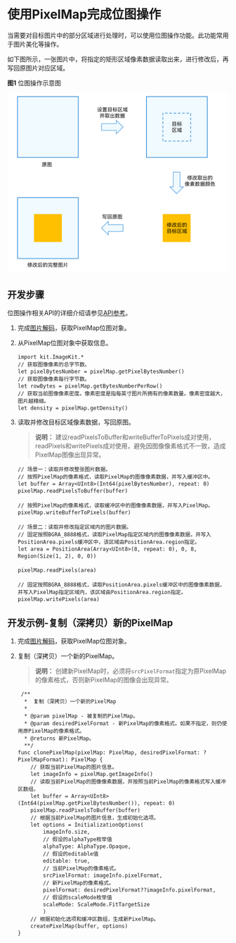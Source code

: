 # 使用PixelMap完成位图操作

当需要对目标图片中的部分区域进行处理时，可以使用位图操作功能。此功能常用于图片美化等操作。

如下图所示，一张图片中，将指定的矩形区域像素数据读取出来，进行修改后，再写回原图片对应区域。

**图1** 位图操作示意图

![Bitmap operation](./figures/bitmap-operation.png)

## 开发步骤

位图操作相关API的详细介绍请参见[API参考](../../../../API_Reference/source_zh_cn/ImageKit/cj-apis-image.md#class-pixelmap)。

1. 完成[图片解码](./cj-image-decoding.md)，获取PixelMap位图对象。

2. 从PixelMap位图对象中获取信息。

    <!-- compile -->

    ```cangjie
    import kit.ImageKit.*
    // 获取图像像素的总字节数。
    let pixelBytesNumber = pixelMap.getPixelBytesNumber()
    // 获取图像像素每行字节数。
    let rowBytes = pixelMap.getBytesNumberPerRow()
    // 获取当前图像像素密度。像素密度是指每英寸图片所拥有的像素数量。像素密度越大，图片越精细。
    let density = pixelMap.getDensity()
    ```

3. 读取并修改目标区域像素数据，写回原图。
    > **说明：**
    > 建议readPixelsToBuffer和writeBufferToPixels成对使用，readPixels和writePixels成对使用，避免因图像像素格式不一致，造成PixelMap图像出现异常。

    <!-- compile -->

    ```cangjie
    // 场景一：读取并修改整张图片数据。
    // 按照PixelMap的像素格式，读取PixelMap的图像像素数据，并写入缓冲区中。
    let buffer = Array<UInt8>(Int64(pixelBytesNumber), repeat: 0)
    pixelMap.readPixelsToBuffer(buffer)

    // 按照PixelMap的像素格式，读取缓冲区中的图像像素数据，并写入PixelMap。
    pixelMap.writeBufferToPixels(buffer)

    // 场景二：读取并修改指定区域内的图片数据。
    // 固定按照BGRA_8888格式，读取PixelMap指定区域内的图像像素数据，并写入PositionArea.pixels缓冲区中，该区域由PositionArea.region指定。
    let area = PositionArea(Array<UInt8>(8, repeat: 0), 0, 8, Region(Size(1, 2), 0, 0))

    pixelMap.readPixels(area)

    // 固定按照BGRA_8888格式，读取PositionArea.pixels缓冲区中的图像像素数据，并写入PixelMap指定区域内，该区域由PositionArea.region指定。
    pixelMap.writePixels(area)
    ```

## 开发示例-复制（深拷贝）新的PixelMap

1. 完成[图片解码](./cj-image-decoding.md)，获取PixelMap位图对象。

2. 复制（深拷贝）一个新的PixelMap。
    > **说明：**
    > 创建新PixelMap时，必须将`srcPixelFormat`指定为原PixelMap的像素格式，否则新PixelMap的图像会出现异常。

    <!-- compile -->

    ```cangjie
     /**
      *  复制（深拷贝）一个新的PixelMap
      *
      * @param pixelMap - 被复制的PixelMap。
      * @param desiredPixelFormat - 新PixelMap的像素格式。如果不指定，则仍使用原PixelMap的像素格式。
      * @returns 新PixelMap。
      **/
    func clonePixelMap(pixelMap: PixelMap, desiredPixelFormat: ?PixelMapFormat): PixelMap {
        // 获取当前PixelMap的图片信息。
        let imageInfo = pixelMap.getImageInfo()
        // 读取当前PixelMap的图像像素数据，并按照当前PixelMap的像素格式写入缓冲区数组。
        let buffer = Array<UInt8>(Int64(pixelMap.getPixelBytesNumber()), repeat: 0)
        pixelMap.readPixelsToBuffer(buffer)
        // 根据当前PixelMap的图片信息，生成初始化选项。
        let options = InitializationOptions(
            imageInfo.size,
            // 假设的alphaType枚举值
            alphaType: AlphaType.Opaque,
            // 假设的editable值
            editable: true,
            // 当前PixelMap的像素格式。
            srcPixelFormat: imageInfo.pixelFormat,
            // 新PixelMap的像素格式。
            pixelFormat: desiredPixelFormat??imageInfo.pixelFormat,
            // 假设的scaleMode枚举值
            scaleMode: ScaleMode.FitTargetSize
            )
        // 根据初始化选项和缓冲区数组，生成新PixelMap。
        createPixelMap(buffer, options)
    }
    ```
